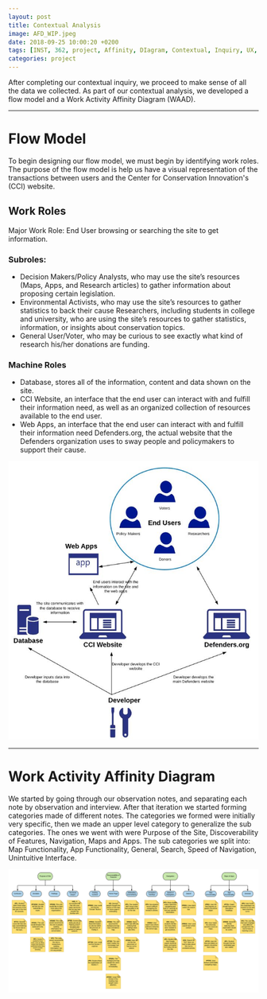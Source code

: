 ```yaml
---
layout: post
title: Contextual Analysis
image: AFD_WIP.jpeg
date: 2018-09-25 10:00:20 +0200
tags: [INST, 362, project, Affinity, DIagram, Contextual, Inquiry, UX, user, centered, design, defenders, wildlife]
categories: project
---
```


After completing our contextual inquiry, we proceed to make sense of all the data we collected. As part of our contextual analysis, we developed a flow model and a Work Activity Affinity Diagram (WAAD).

------------------------------------------------

# Flow Model
To begin designing our flow model, we must begin by identifying work roles. The purpose of the flow model is help us have a visual representation of the transactions between users and the Center for Conservation Innovation's (CCI) website. 


## Work Roles
Major Work Role: End User browsing or searching the site to get information.

### Subroles:
- Decision Makers/Policy Analysts, who may use the site’s resources (Maps, Apps, and Research articles) to gather information about proposing certain legislation.
- Environmental Activists, who may use the site’s resources to gather statistics to back their cause
Researchers, including students in college and university, who are using the site’s resources to gather statistics, information, or insights about conservation topics.
- General User/Voter, who may be curious to see exactly what kind of research his/her donations are funding.


### Machine Roles
- Database, stores all of the information, content and data shown on the site.
- CCI Website, an interface that the end user can interact with and fulfill their information need, as well as an organized collection of resources available to the end user.
- Web Apps, an interface that the end user can interact with and fulfill their information need
Defenders.org, the actual website that the Defenders organization uses to sway people and policymakers to support their cause.

<p align="center">
  <img src="https://github.com/BDubon/DoW/blob/master/images/FM.JPG?raw=true" alt="Flow Model for Center for Conservation Innovation Website"/>
</p>                                                  

------------------------------------------------

# Work Activity Affinity Diagram 
We started by going through our observation notes, and separating each note by observation and
interview. After that iteration we started forming categories made of different notes. The categories we
formed were initially very specific, then we made an upper level category to generalize the sub categories.
The ones we went with were Purpose of the Site, Discoverability of Features, Navigation, Maps and
Apps. The sub categories we split into: Map Functionality, App Functionality, General, Search, Speed of
Navigation, Unintuitive Interface.

![Affinity Diagram](/images/INST362_Affinity_Diagram.png "Our Group's Affinity Diagram")
